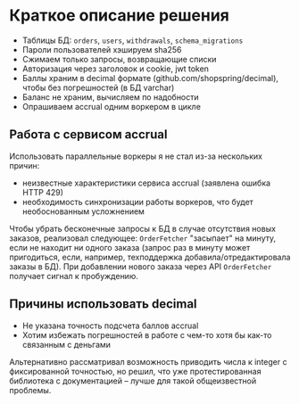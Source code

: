 # Краткое описание решения

- Таблицы БД: `orders`, `users`, `withdrawals`, `schema_migrations`
- Пароли пользователей хэшируем sha256
- Сжимаем только запросы, возвращающие списки
- Авторизация через заголовок и cookie, jwt token
- Баллы храним в decimal формате (github.com/shopspring/decimal), чтобы без погрешностей (в БД varchar)
- Баланс не храним, вычисляем по надобности
- Опрашиваем accrual одним воркером в цикле

## Работа с сервисом accrual

Использовать параллельные воркеры я не стал из-за нескольких причин:

- неизвестные характеристики сервиса accrual (заявлена ошибка HTTP 429)
- необходимость синхронизации работы воркеров, что будет необоснованным усложнением

Чтобы убрать бесконечные запросы к БД в случае отсутствия новых заказов, реализовал следующее: `OrderFetcher` "засыпает" на минуту, если не находит ни одного заказа (запрос раз в минуту может пригодиться, если, например, техподдержка добавила/отредактировала заказы в БД). При добавлении нового заказа через API `OrderFetcher` получает сигнал к пробуждению.

## Причины использовать decimal

- Не указана точность подсчета баллов accrual
- Хотим избежать погрешностей в работе с чем-то хотя бы как-то связанным с деньгами

Альтернативно рассматривал возможность приводить числа к integer с фиксированной точностью, но решил, что уже протестированная библиотека с документацией – лучше для такой общеизвестной проблемы.
